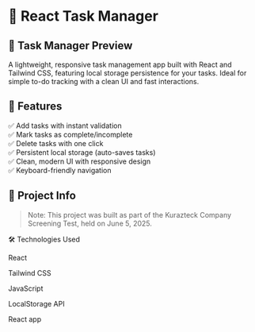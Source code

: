 
# 📝 React Task Manager

## 📸 Task Manager Preview

A lightweight, responsive task management app built with React and Tailwind CSS, featuring local storage persistence for your tasks. Ideal for simple to-do tracking with a clean UI and fast interactions.


## 🚀 Features

 ✅ Add tasks with instant validation  
 ✅ Mark tasks as complete/incomplete  
 ✅ Delete tasks with one click  
 ✅ Persistent local storage (auto-saves tasks)  
 ✅ Clean, modern UI with responsive design  
 ✅ Keyboard-friendly navigation  


## 📅 Project Info

> Note: This project was built as part of the Kurazteck Company Screening Test, held on June 5, 2025.


🛠️ Technologies Used

React

Tailwind CSS

JavaScript 

LocalStorage API

React app



